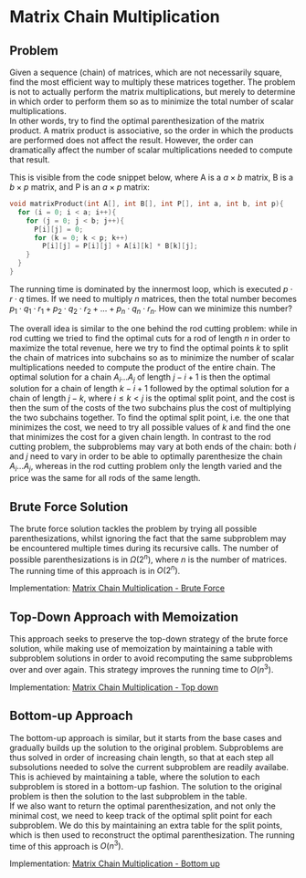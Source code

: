 # Matrix Chain Multiplication

## Problem

Given a sequence (chain) of matrices, which are not necessarily square, find the most efficient way to multiply these matrices together. The problem is not to actually perform the matrix multiplications, but merely to determine in which order to perform them so as to minimize the total number of scalar multiplications.  
In other words, try to find the optimal parenthesization of the matrix product. A matrix product is associative, so the order in which the products are performed does not affect the result. However, the order can dramatically affect the number of scalar multiplications needed to compute that result.

This is visible from the code snippet below, where A is a $a \times b$ matrix, B is a $b \times p$ matrix, and P is an $a \times p$ matrix:

```c
void matrixProduct(int A[], int B[], int P[], int a, int b, int p){
  for (i = 0; i < a; i++){
    for (j = 0; j < b; j++){
      P[i][j] = 0;
      for (k = 0; k < p; k++)
        P[i][j] = P[i][j] + A[i][k] * B[k][j];
    }
  }
}
```

The running time is dominated by the innermost loop, which is executed $p \cdot r \cdot q$ times. If we need to multiply $n$ matrices, then the total number becomes $p_1\cdot q_1 \cdot r_1 + p_2 \cdot q_2 \cdot r_2 + \dots + p_n \cdot q_n \cdot r_n$. How can we minimize this number?

The overall idea is similar to the one behind the rod cutting problem: while in rod cutting we tried to find the optimal cuts for a rod of length $n$ in order to maximize the total revenue, here we try to find the optimal points $k$ to split the chain of matrices into subchains so as to minimize the number of scalar multiplications needed to compute the product of the entire chain. The optimal solution for a chain $A_i \dots A_j$ of length $j - i + 1$ is then the optimal solution for a chain of length $k - i + 1$ followed by the optimal solution for a chain of length $j - k$, where $i\leq k < j$ is the optimal split point, and the cost is then the sum of the costs of the two subchains plus the cost of multiplying the two subchains together. To find the optimal split point, i.e. the one that minimizes the cost, we need to try all possible values of $k$ and find the one that minimizes the cost for a given chain length. In contrast to the rod cutting problem, the subproblems may vary at both ends of the chain: both $i$ and $j$ need to vary in order to be able to optimally parenthesize the chain $A_i \dots A_j$, whereas in the rod cutting problem only the length varied and the price was the same for all rods of the same length.

## Brute Force Solution

The brute force solution tackles the problem by trying all possible parenthesizations, whilst ignoring the fact that the same subproblem may be encountered multiple times during its recursive calls. The number of possible parenthesizations is in $\Omega(2^n)$, where $n$ is the number of matrices. The running time of this approach is in $O(2^n)$.

Implementation: [Matrix Chain Multiplication - Brute Force](https://github.com/pl3onasm/Algorithms/tree/main/algorithms/dynamic-programming/matrix-chain-multiplication/mcm-1.c)

## Top-Down Approach with Memoization

This approach seeks to preserve the top-down strategy of the brute force solution, while making use of memoization by maintaining a table with subproblem solutions in order to avoid recomputing the same subproblems over and over again. This strategy improves the running time to $O(n^3)$.  

Implementation: [Matrix Chain Multiplication - Top down](https://github.com/pl3onasm/Algorithms/tree/main/algorithms/dynamic-programming/matrix-chain-multiplication/mcm-2.c)

## Bottom-up Approach

The bottom-up approach is similar, but it starts from the base cases and gradually builds up the solution to the original problem. Subproblems are thus solved in order of increasing chain length, so that at each step all subsolutions needed to solve the current subproblem are readily availabe. This is achieved by maintaining a table, where the solution to each subproblem is stored in a bottom-up fashion. The solution to the original problem is then the solution to the last subproblem in the table.  
If we also want to return the optimal parenthesization, and not only the minimal cost, we need to keep track of the optimal split point for each subproblem. We do this by maintaining an extra table for the split points, which is then used to reconstruct the optimal parenthesization. The running time of this approach is $O(n^3)$.

Implementation: [Matrix Chain Multiplication - Bottom up](https://github.com/pl3onasm/Algorithms/tree/main/algorithms/dynamic-programming/matrix-chain-multiplication/mcm-3.c)
